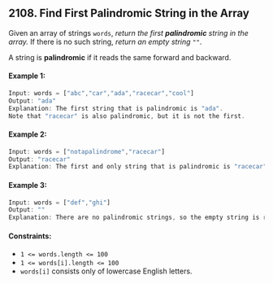 ## 2108. Find First Palindromic String in the Array

Given an array of strings `words`, _return the first **palindromic** string in the array._ If there is no such string, _return an empty string `""`_.

A string is **palindromic** if it reads the same forward and backward.

#### Example 1:
```js
Input: words = ["abc","car","ada","racecar","cool"]
Output: "ada"
Explanation: The first string that is palindromic is "ada".
Note that "racecar" is also palindromic, but it is not the first.
```
#### Example 2:
```js
Input: words = ["notapalindrome","racecar"]
Output: "racecar"
Explanation: The first and only string that is palindromic is "racecar".
```
#### Example 3:
```js
Input: words = ["def","ghi"]
Output: ""
Explanation: There are no palindromic strings, so the empty string is returned.
```

#### Constraints:
- `1 <= words.length <= 100`
- `1 <= words[i].length <= 100`
- `words[i]` consists only of lowercase English letters.
